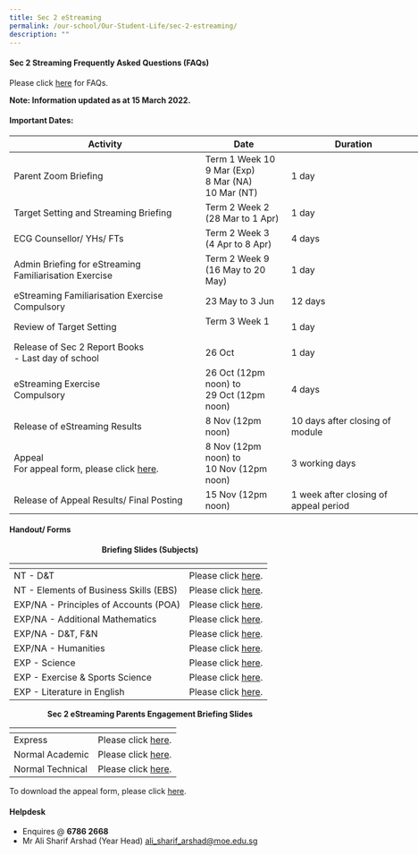 ```yaml
---
title: Sec 2 eStreaming
permalink: /our-school/Our-Student-Life/sec-2-estreaming/
description: ""
---
```

#### Sec 2 Streaming Frequently Asked Questions (FAQs)

Please click <a href="/files/Our%20Student%20Life/2021_Streaming%20FAQ_final.pdf" target="_blank">here</a> for FAQs.  

**Note: Information updated as at 15 March 2022.**

#### Important Dates:

<table style="undefined;table-layout: fixed; width: 736px">
<colgroup>
<col style="width: 343px">
<col style="width: 154px">
<col style="width: 239px">
</colgroup>
<thead>
  <tr>
    <th>Activity</th>
    <th>Date</th>
    <th>Duration</th>
  </tr>
</thead>
<tbody>
  <tr>
    <td>Parent Zoom Briefing<br></td>
    <td>Term 1 Week 10<br>9 Mar (Exp)<br>8 Mar (NA)<br>10 Mar (NT)<br></td>
    <td>1 day</td>
  </tr>
  <tr>
    <td>Target Setting and Streaming Briefing</td>
    <td>Term 2 Week 2<br>(28 Mar to 1 Apr)</td>
    <td>1 day<br></td>
  </tr>
  <tr>
    <td>ECG Counsellor/ YHs/ FTs</td>
    <td>Term 2 Week 3<br>(4 Apr to 8 Apr)</td>
    <td> 4 days</td>
  </tr>
  <tr>
    <td>Admin Briefing for eStreaming Familiarisation Exercise</td>
    <td>Term 2 Week 9<br>(16 May to 20 May)</td>
    <td>1 day</td>
  </tr>
  <tr>
    <td>eStreaming Familiarisation Exercise<br>Compulsory</td>
    <td>23 May to 3 Jun    <br></td>
    <td>12 days<br></td>
  </tr>
  <tr>
    <td>Review of Target Setting</td>
    <td>Term 3 Week 1<br><br></td>
    <td>1 day</td>
  </tr>
  <tr>
    <td>Release of Sec 2 Report Books<br>- Last day of school</td>
    <td>26 Oct<br></td>
    <td>1 day</td>
  </tr>
  <tr>
    <td>eStreaming Exercise<br>Compulsory</td>
    <td>26 Oct (12pm noon) to<br>29 Oct (12pm noon)<br></td>
    <td>4 days<br></td>
  </tr>
  <tr>
    <td>Release of eStreaming Results</td>
    <td>8 Nov (12pm noon)    <br></td>
    <td>10 days after closing of module<br></td>
  </tr>
  <tr>
    <td>Appeal<br>For appeal form, please click <a href="/files/Sec%202%20eStreaming/2022_eStreaming_Letter_of_Appeal.pdf" target="_blank">here</a>.</td>
    <td>8 Nov (12pm noon) to<br>10 Nov (12pm noon)<br></td>
    <td>3 working days<br></td>
  </tr>
  <tr>
    <td>Release of Appeal Results/ Final Posting</td>
    <td>15 Nov (12pm noon)    <br></td>
    <td>1 week after closing of appeal period</td>
  </tr>
</tbody>
</table>

#### Handout/ Forms

<p style="text-align: center;"><b>Briefing Slides (Subjects)</b></p>

<table>
<thead>
  <tr>
    <th></th>
    <th></th>
  </tr>
</thead>
<tbody>
  <tr>
    <td>NT - D&amp;T</td>
    <td>Please click <a href="/files/Our%20Student%20Life/DT%202021%20NT%20Streaming.pdf" target="_blank">here</a>.</td>
  </tr>
  <tr>
    <td>NT - Elements of Business Skills (EBS)</td>
    <td>Please click <a href="/files/Our%20Student%20Life/EBS%20NT%202021.pdf" target="_blank">here</a>.</td>
  </tr>
  <tr>
    <td>EXP/NA - Principles of Accounts (POA)</td>
    <td>Please click <a href="/files/Our%20Student%20Life/POA%202021.pdf" target="_blank">here</a>.</td>
  </tr>
  <tr>
    <td>EXP/NA - Additional Mathematics</td>
    <td>Please click <a href="/files/Our%20Student%20Life/Additional%20Math%202021.pdf" target="_blank">here</a>.</td>
  </tr>
  <tr>
    <td>EXP/NA - D&amp;T, F&amp;N</td>
    <td>Please click <a href="/files/Our%20Student%20Life/DT%20and%20FN%202021%20Streaming.pdf" target="_blank">here</a>.</td>
  </tr>
  <tr>
    <td>EXP/NA - Humanities</td>
    <td>Please click <a href="/files/Our%20Student%20Life/Humanities%202022%20Sec%202%20streaming%20slides.pdf" target="_blank">here</a>.</td>
  </tr>
  <tr>
    <td>EXP - Science</td>
    <td>Please click <a href="/files/Our%20Student%20Life/2022%20Science%20Slides%20-%20Streaming.pdf" target="_blank">here</a>.</td>
  </tr>
  <tr>
    <td>EXP - Exercise &amp; Sports Science</td>
    <td> Please click <a href="/files/Our%20Student%20Life/Exercise%20%20Sports%20Science%20ESS%20Info%201-converted.pdf" target="_blank">here</a>.</td>
  </tr>
  <tr>
    <td>EXP - Literature in English</td>
    <td> Please click <a href="/files/Our%20Student%20Life/English%20Literature%20sec%202%20streaming%20slides.pdf" target="_blank">here</a>.</td>
  </tr>
</tbody>
</table>

<p style="text-align: center;"><b>Sec 2 eStreaming Parents Engagement Briefing Slides</b></p>

<table>
<thead>
  <tr>
    <th></th>
    <th></th>
  </tr>
</thead>
<tbody>
  <tr>
    <td>Express</td>
    <td>Please click <a href="/files/Our%20Student%20Life/Parent%20Engagement%20Briefing%20for%20Sec%202%20Express_2022_9%20March%202022.pdf" target="_blank">here</a>.</td>
  </tr>
  <tr>
    <td>Normal Academic</td>
    <td>Please click <a href="/files/Our%20Student%20Life/Parent%20Engagement%20Briefing%20Sec%202NA%202022_8%20March_2022.pdf" target="_blank">here</a>.</td>
  </tr>
  <tr>
    <td>Normal Technical</td>
    <td>Please click <a href="/files/Our%20Student%20Life/Parent%20Engagment%20for%20Sec%202NT_10%20March%202022.pdf" target="_blank">here</a>.</td>
  </tr>
</tbody>
</table>

To download the appeal form, please click <a href="/files/Sec%202%20eStreaming/2022_eStreaming_Letter_of_Appeal.pdf" target="_blank">here</a>.

#### Helpdesk
* Enquires @ **6786 2668**
* Mr Ali Sharif Arshad (Year Head) [ali\_sharif\_arshad@moe.edu.sg](mailto:ali_sharif_arshad@moe.edu.sg)